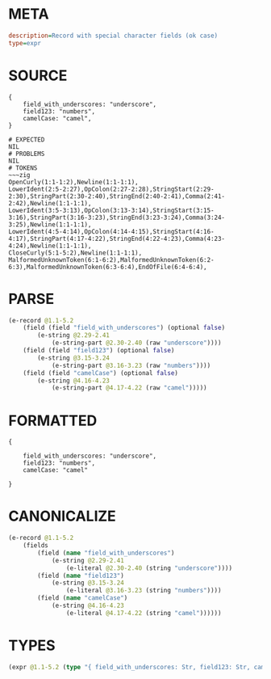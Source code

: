 # META
~~~ini
description=Record with special character fields (ok case)
type=expr
~~~
# SOURCE
~~~roc
{
    field_with_underscores: "underscore",
    field123: "numbers",
    camelCase: "camel",
}
~~~
~~~
# EXPECTED
NIL
# PROBLEMS
NIL
# TOKENS
~~~zig
OpenCurly(1:1-1:2),Newline(1:1-1:1),
LowerIdent(2:5-2:27),OpColon(2:27-2:28),StringStart(2:29-2:30),StringPart(2:30-2:40),StringEnd(2:40-2:41),Comma(2:41-2:42),Newline(1:1-1:1),
LowerIdent(3:5-3:13),OpColon(3:13-3:14),StringStart(3:15-3:16),StringPart(3:16-3:23),StringEnd(3:23-3:24),Comma(3:24-3:25),Newline(1:1-1:1),
LowerIdent(4:5-4:14),OpColon(4:14-4:15),StringStart(4:16-4:17),StringPart(4:17-4:22),StringEnd(4:22-4:23),Comma(4:23-4:24),Newline(1:1-1:1),
CloseCurly(5:1-5:2),Newline(1:1-1:1),
MalformedUnknownToken(6:1-6:2),MalformedUnknownToken(6:2-6:3),MalformedUnknownToken(6:3-6:4),EndOfFile(6:4-6:4),
~~~
# PARSE
~~~clojure
(e-record @1.1-5.2
	(field (field "field_with_underscores") (optional false)
		(e-string @2.29-2.41
			(e-string-part @2.30-2.40 (raw "underscore"))))
	(field (field "field123") (optional false)
		(e-string @3.15-3.24
			(e-string-part @3.16-3.23 (raw "numbers"))))
	(field (field "camelCase") (optional false)
		(e-string @4.16-4.23
			(e-string-part @4.17-4.22 (raw "camel")))))
~~~
# FORMATTED
~~~roc
{

	field_with_underscores: "underscore",
	field123: "numbers",
	camelCase: "camel"

}
~~~
# CANONICALIZE
~~~clojure
(e-record @1.1-5.2
	(fields
		(field (name "field_with_underscores")
			(e-string @2.29-2.41
				(e-literal @2.30-2.40 (string "underscore"))))
		(field (name "field123")
			(e-string @3.15-3.24
				(e-literal @3.16-3.23 (string "numbers"))))
		(field (name "camelCase")
			(e-string @4.16-4.23
				(e-literal @4.17-4.22 (string "camel"))))))
~~~
# TYPES
~~~clojure
(expr @1.1-5.2 (type "{ field_with_underscores: Str, field123: Str, camelCase: Str }"))
~~~
